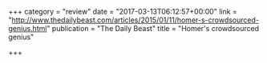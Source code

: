 +++
category = "review"
date = "2017-03-13T06:12:57+00:00"
link = "http://www.thedailybeast.com/articles/2015/01/11/homer-s-crowdsourced-genius.html"
publication = "The Daily Beast"
title = "Homer's crowdsourced genius"

+++

